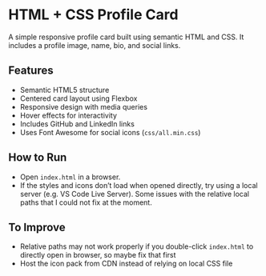 # HTML + CSS Profile Card

A simple responsive profile card built using semantic HTML and CSS. It includes a profile image, name, bio, and social links.

## Features
- Semantic HTML5 structure
- Centered card layout using Flexbox
- Responsive design with media queries
- Hover effects for interactivity
- Includes GitHub and LinkedIn links
- Uses Font Awesome for social icons (`css/all.min.css`)

## How to Run
- Open `index.html` in a browser.  
- If the styles and icons don’t load when opened directly, try using a local server (e.g. VS Code Live Server). Some issues with the relative local paths that I could not fix at the moment.


## To Improve
- Relative paths may not work properly if you double-click `index.html` to directly open in browser, so maybe fix that first
- Host the icon pack from CDN instead of relying on local CSS file